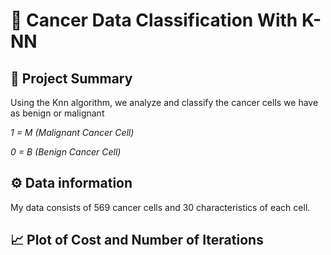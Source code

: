 # 🦠 Cancer Data Classification With K-NN
## 📑 Project Summary
Using the Knn algorithm, we analyze and classify the cancer cells we have as benign or malignant

*1 = M (Malignant Cancer Cell)*

*0 = B (Benign Cancer Cell)*
## ⚙️ Data information
My data consists of 569 cancer cells and 30 characteristics of each cell.

## 📈 Plot of Cost and Number of Iterations
